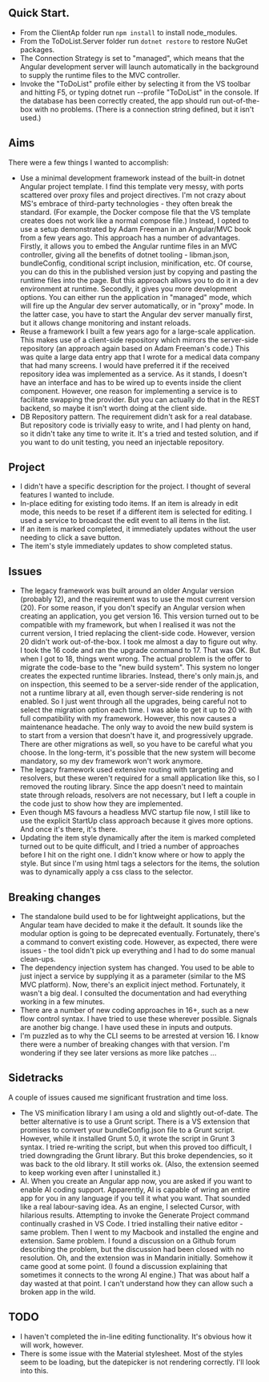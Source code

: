 ## Quick Start.

- From the ClientAp folder run `npm install` to install node_modules.
- From the ToDoList.Server folder run `dotnet restore` to restore NuGet packages.
- The Connection Strategy is set to "managed", which means that the Angular development server will launch automatically in the background to supply the runtime files to the MVC controller.
- Invoke the "ToDoList" profile either by selecting it from the VS toolbar and hitting F5, or typing dotnet run --profile "ToDoList" in the console. If the database has been correctly created, the app should run out-of-the-box with no problems. (There is a connection string defined, but it isn't used.)

## Aims

There were a few things I wanted to accomplish:

- Use a minimal development framework instead of the built-in dotnet Angular project template. I find this template very messy, with ports scattered over proxy files and project directives. I'm not crazy about MS's embrace of third-party technologies - they often break the standard. (For example, the Docker compose file that the VS template creates does not work like a normal compose file.)
  Instead, I opted to use a setup demonstrated by Adam Freeman in an Angular/MVC book from a few years ago. This approach has a number of advantages. Firstly, it allows you to embed the Angular runtime files in an MVC controller, giving all the benefits of dotnet tooling - libman.json, bundleConfig, conditional script inclusion, minification, etc. Of course, you can do this in the published version just by copying and pasting the runtime files into the page. But this approach allows you to do it in a dev environment at runtime. Secondly, it gives you more development options. You can either run the application in "managed" mode, which will fire up the Angular dev server automatically, or in "proxy" mode. In the latter case, you have to start the Angular dev server manually first, but it allows change monitoring and instant reloads.
- Reuse a framework I built a few years ago for a large-scale application. This makes use of a client-side repository which mirrors the server-side repository (an approach again based on Adam Freeman's code.) This was quite a large data entry app that I wrote for a medical data company that had many screens. I would have preferred it if the received repository idea was implemented as a service. As it stands, I doesn't have an interface and has to be wired up to events inside the client component. However, one reason for implementing a service is to facilitate swapping the provider. But you can actually do that in the REST backend, so maybe it isn't worth doing at the client side.
- DB Repository pattern. The requirement didn't ask for a real database. But repository code is trivially easy to write, and I had plenty on hand, so it didn't take any time to write it. It's a tried and tested solution, and if you want to do unit testing, you need an injectable repository.

## Project

- I didn't have a specific description for the project. I thought of several features I wanted to include.
- In-place editing for existing todo items. If an item is already in edit mode, this needs to be reset if a different item is selected for editing. I used a service to broadcast the edit event to all items in the list.
- If an item is marked completed, it immediately updates without the user needing to click a save button.
- The item's style immediately updates to show completed status.

## Issues

- The legacy framework was built around an older Angular version (probably 12), and the requirement was to use the most current version (20). For some reason, if you don't specify an Angular version when creating an application, you get version 16. This version turned out to be compatible with my framework, but when I realised it was not the current version, I tried replacing the client-side code. However, version 20 didn't work out-of-the-box. I took me almost a day to figure out why. I took the 16 code and ran the upgrade command to 17. That was OK. But when I got to 18, things went wrong. The actual problem is the offer to migrate the code-base to the "new build system". This system no longer creates the expected runtime libraries. Instead, there's only main.js, and on inspection, this seemed to be a server-side render of the application, not a runtime library at all, even though server-side rendering is not enabled. So I just went through all the upgrades, being careful not to select the migration option each time. I was able to get it up to 20 with full compatibility with my framework. However, this now causes a maintenance headache. The only way to avoid the new build system is to start from a version that doesn't have it, and progressively upgrade. There are other migrations as well, so you have to be careful what you choose. In the long-term, it's possible that the new system will become mandatory, so my dev framework won't work anymore.
- The legacy framework used extensive routing with targeting and resolvers, but these weren't required for a small application like this, so I removed the routing library. Since the app doesn't need to maintain state through reloads, resolvers are not necessary, but I left a couple in the code just to show how they are implemented.
- Even though MS favours a headless MVC startup file now, I still like to use the explicit StartUp class approach because it gives more options. And once it's there, it's there.
- Updating the item style dynamically after the item is marked completed turned out to be quite difficult, and I tried a number of approaches before I hit on the right one. I didn't know where or how to apply the style. But since I'm using html tags a selectors for the items, the solution was to dynamically apply a css class to the selector.

## Breaking changes

- The standalone build used to be for lightweight applications, but the Angular team have decided to make it the default. It sounds like the modular option is going to be deprecated eventually. Fortunately, there's a command to convert existing code. However, as expected, there were issues - the tool didn't pick up everything and I had to do some manual clean-ups.
- The dependency injection system has changed. You used to be able to just inject a service by supplying it as a parameter (similar to the MS MVC platform). Now, there's an explicit inject method. Fortunately, it wasn't a big deal. I consulted the documentation and had everything working in a few minutes.
- There are a number of new coding approaches in 16+, such as a new flow control syntax. I have tried to use these wherever possible. Signals are another big change. I have used these in inputs and outputs.
- I'm puzzled as to why the CLI seems to be arrested at version 16. I know there were a number of breaking changes with that version. I'm wondering if they see later versions as more like patches ...

## Sidetracks

A couple of issues caused me significant frustration and time loss.

- The VS minification library I am using a old and slightly out-of-date. The better alternative is to use a Grunt script. There is a VS extension that promises to convert your bundleConfig.json file to a Grunt script. However, while it installed Grunt 5.0, it wrote the script in Grunt 3 syntax. I tried re-writing the script, but when this proved too difficult, I tried downgrading the Grunt library. But this broke dependencies, so it was back to the old library. It still works ok. (Also, the extension seemed to keep working even after I uninstalled it.)
- AI. When you create an Angular app now, you are asked if you want to enable AI coding support. Apparently, AI is capable of wring an entire app for you in any language if you tell it what you want. That sounded like a real labour-saving idea. As an engine, I selected Cursor, with hilarious results. Attempting to invoke the Generate Project command continually crashed in VS Code. I tried installing their native editor - same problem. Then I went to my Macbook and installed the engine and extension. Same problem. I found a discussion on a Github forum describing the problem, but the discussion had been closed with no resolution. Oh, and the extension was in Mandarin initially. Somehow it came good at some point. (I found a discussion explaining that sometimes it connects to the wrong AI engine.) That was about half a day wasted at that point. I can't understand how they can allow such a broken app in the wild.

## TODO

- I haven't completed the in-line editing functionality. It's obvious how it will work, however.
- There is some issue with the Material stylesheet. Most of the styles seem to be loading, but the datepicker is not rendering correctly. I'll look into this.

